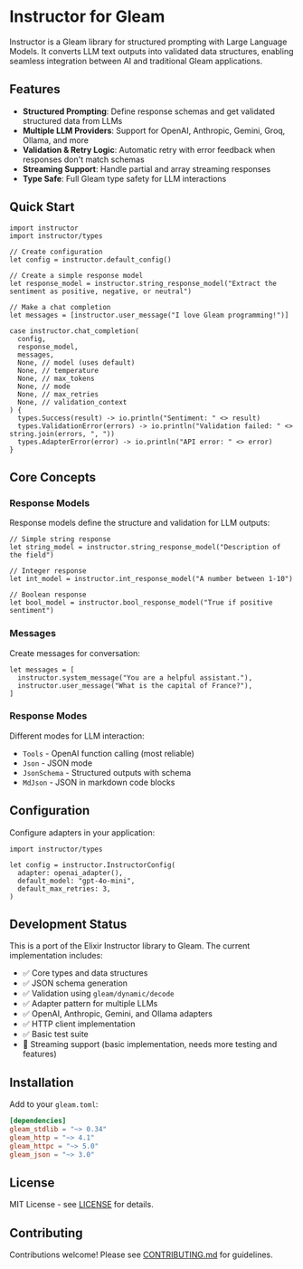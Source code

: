 # Instructor for Gleam

Instructor is a Gleam library for structured prompting with Large Language Models. It converts LLM text outputs into validated data structures, enabling seamless integration between AI and traditional Gleam applications.

## Features

- **Structured Prompting**: Define response schemas and get validated structured data from LLMs
- **Multiple LLM Providers**: Support for OpenAI, Anthropic, Gemini, Groq, Ollama, and more
- **Validation & Retry Logic**: Automatic retry with error feedback when responses don't match schemas
- **Streaming Support**: Handle partial and array streaming responses
- **Type Safe**: Full Gleam type safety for LLM interactions

## Quick Start

```gleam
import instructor
import instructor/types

// Create configuration
let config = instructor.default_config()

// Create a simple response model
let response_model = instructor.string_response_model("Extract the sentiment as positive, negative, or neutral")

// Make a chat completion
let messages = [instructor.user_message("I love Gleam programming!")]

case instructor.chat_completion(
  config,
  response_model,
  messages,
  None, // model (uses default)
  None, // temperature 
  None, // max_tokens
  None, // mode
  None, // max_retries
  None, // validation_context
) {
  types.Success(result) -> io.println("Sentiment: " <> result)
  types.ValidationError(errors) -> io.println("Validation failed: " <> string.join(errors, ", "))
  types.AdapterError(error) -> io.println("API error: " <> error)
}
```

## Core Concepts

### Response Models

Response models define the structure and validation for LLM outputs:

```gleam
// Simple string response
let string_model = instructor.string_response_model("Description of the field")

// Integer response
let int_model = instructor.int_response_model("A number between 1-10")

// Boolean response  
let bool_model = instructor.bool_response_model("True if positive sentiment")
```

### Messages

Create messages for conversation:

```gleam
let messages = [
  instructor.system_message("You are a helpful assistant."),
  instructor.user_message("What is the capital of France?"),
]
```

### Response Modes

Different modes for LLM interaction:

- `Tools` - OpenAI function calling (most reliable)
- `Json` - JSON mode 
- `JsonSchema` - Structured outputs with schema
- `MdJson` - JSON in markdown code blocks

## Configuration

Configure adapters in your application:

```gleam
import instructor/types

let config = instructor.InstructorConfig(
  adapter: openai_adapter(),
  default_model: "gpt-4o-mini", 
  default_max_retries: 3,
)
```

## Development Status

This is a port of the Elixir Instructor library to Gleam. The current implementation includes:

- ✅ Core types and data structures
- ✅ JSON schema generation
- ✅ Validation using `gleam/dynamic/decode`
- ✅ Adapter pattern for multiple LLMs
- ✅ OpenAI, Anthropic, Gemini, and Ollama adapters
- ✅ HTTP client implementation
- ✅ Basic test suite
- 🚧 Streaming support (basic implementation, needs more testing and features)

## Installation

Add to your `gleam.toml`:

```toml
[dependencies]
gleam_stdlib = "~> 0.34"
gleam_http = "~> 4.1"
gleam_httpc = "~> 5.0"
gleam_json = "~> 3.0"
```

## License

MIT License - see [LICENSE](LICENSE) for details.

## Contributing

Contributions welcome! Please see [CONTRIBUTING.md](CONTRIBUTING.md) for guidelines.